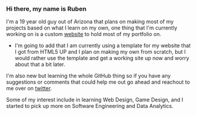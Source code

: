 ### Hi there, my name is Ruben

I'm a 19 year old guy out of Arizona that plans on making most of my projects based on what I learn on my own, one thing that I'm currently working on is a custom [website](https://loyaruben3.github.io) to hold most of my portfolio on.
- I'm going to add that I am currently using a template for my website that I got from HTML5 UP and I plan on making my own from scratch, but I would rather use the template and get a working site up now and worry about that a bit later.

I'm also new but learning the whole GitHub thing so if you have any suggestions or comments that could help me out go ahead and reachout to me over on [twitter](https://twitter.com/loyaruben3).

Some of my interest include in learning Web Design, Game Design, and I started to pick up more on Software Engineering and Data Analytics.

<!--
**loyaruben3/loyaruben3** is a ✨ _special_ ✨ repository because its `README.md` (this file) appears on your GitHub profile.

Here are some ideas to get you started:

- 🔭 I’m currently working on ...
- 🌱 I’m currently learning ...
- 👯 I’m looking to collaborate on ...
- 🤔 I’m looking for help with ...
- 💬 Ask me about ...
- 📫 How to reach me: ...
- 😄 Pronouns: ...
- ⚡ Fun fact: ...
-->
